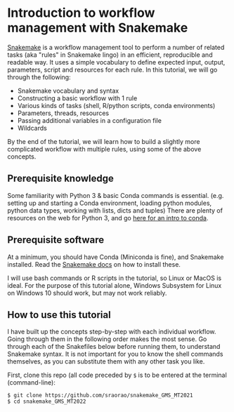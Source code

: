 # Introduction to workflow management with Snakemake

[Snakemake](https://snakemake.readthedocs.io) is a workflow management tool to perform a number of related tasks (aka "rules" in Snakemake lingo) in an 
efficient, reproducible and readable way. It uses a simple vocabulary to define expected input, output, parameters, 
script and resources for each rule. In this tutorial, we will go through the following:

- Snakemake vocabulary and syntax
- Constructing a basic workflow with 1 rule
- Various kinds of tasks (shell, R/python scripts, conda environments)
- Parameters, threads, resources
- Passing additional variables in a configuration file
- Wildcards

By the end of the tutorial, we will learn how to build a slightly more complicated workflow with multiple rules, using 
some of the above concepts. 

## Prerequisite knowledge

Some familiarity with Python 3 & basic Conda commands is essential. (e.g. setting up and starting a Conda environment, 
loading python modules, python data types, working with lists, dicts and tuples) There are plenty of resources on the 
web for Python 3, and go [here for an intro to conda](https://docs.conda.io/projects/conda/en/latest/user-guide/getting-started.html).

## Prerequisite software

At a minimum, you should have Conda (Miniconda is fine), and Snakemake installed. Read the [Snakemake docs](https://snakemake.readthedocs.io/en/v3.10.2/getting_started/installation.html)
on how to install these.

I will use bash commands or R scripts in the tutorial, so Linux or MacOS is ideal. For the purpose of this tutorial 
alone, Windows Subsystem for Linux on Windows 10 should work, but may not work reliably.

## How to use this tutorial
I have built up the concepts step-by-step with each individual workflow. Going through them in the following order makes
the most sense. Go through each of the Snakefiles below before running them, to understand Snakemake syntax.
It is not important for you to know the shell commands themselves, as you can substitute them with any other task you like.

First, clone this repo (all code preceded by `$` is to be entered at the terminal (command-line):
```
$ git clone https://github.com/sraorao/snakemake_GMS_MT2021
$ cd snakemake_GMS_MT2022
```
